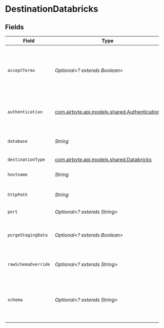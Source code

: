 # DestinationDatabricks


## Fields

| Field                                                                                                                                                | Type                                                                                                                                                 | Required                                                                                                                                             | Description                                                                                                                                          | Example                                                                                                                                              |
| ---------------------------------------------------------------------------------------------------------------------------------------------------- | ---------------------------------------------------------------------------------------------------------------------------------------------------- | ---------------------------------------------------------------------------------------------------------------------------------------------------- | ---------------------------------------------------------------------------------------------------------------------------------------------------- | ---------------------------------------------------------------------------------------------------------------------------------------------------- |
| `acceptTerms`                                                                                                                                        | *Optional<? extends Boolean>*                                                                                                                        | :heavy_minus_sign:                                                                                                                                   | You must agree to the Databricks JDBC Driver <a href="https://databricks.com/jdbc-odbc-driver-license">Terms & Conditions</a> to use this connector. |                                                                                                                                                      |
| `authentication`                                                                                                                                     | [com.airbyte.api.models.shared.Authentication](../../models/shared/Authentication.md)                                                                | :heavy_check_mark:                                                                                                                                   | Authentication mechanism for Staging files and running queries                                                                                       |                                                                                                                                                      |
| `database`                                                                                                                                           | *String*                                                                                                                                             | :heavy_check_mark:                                                                                                                                   | The name of the unity catalog for the database                                                                                                       |                                                                                                                                                      |
| `destinationType`                                                                                                                                    | [com.airbyte.api.models.shared.Databricks](../../models/shared/Databricks.md)                                                                        | :heavy_check_mark:                                                                                                                                   | N/A                                                                                                                                                  |                                                                                                                                                      |
| `hostname`                                                                                                                                           | *String*                                                                                                                                             | :heavy_check_mark:                                                                                                                                   | Databricks Cluster Server Hostname.                                                                                                                  | abc-12345678-wxyz.cloud.databricks.com                                                                                                               |
| `httpPath`                                                                                                                                           | *String*                                                                                                                                             | :heavy_check_mark:                                                                                                                                   | Databricks Cluster HTTP Path.                                                                                                                        | sql/1.0/warehouses/0000-1111111-abcd90                                                                                                               |
| `port`                                                                                                                                               | *Optional<? extends String>*                                                                                                                         | :heavy_minus_sign:                                                                                                                                   | Databricks Cluster Port.                                                                                                                             | 443                                                                                                                                                  |
| `purgeStagingData`                                                                                                                                   | *Optional<? extends Boolean>*                                                                                                                        | :heavy_minus_sign:                                                                                                                                   | Default to 'true'. Switch it to 'false' for debugging purpose.                                                                                       |                                                                                                                                                      |
| `rawSchemaOverride`                                                                                                                                  | *Optional<? extends String>*                                                                                                                         | :heavy_minus_sign:                                                                                                                                   | The schema to write raw tables into (default: airbyte_internal)                                                                                      |                                                                                                                                                      |
| `schema`                                                                                                                                             | *Optional<? extends String>*                                                                                                                         | :heavy_minus_sign:                                                                                                                                   | The default schema tables are written. If not specified otherwise, the "default" will be used.                                                       | default                                                                                                                                              |